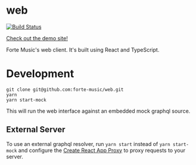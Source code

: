 # web

[![Build Status][build-status-image]][build-status]

[Check out the demo site!][demo-site]

Forte Music's web client. It's built using React and TypeScript.

# Development

    git clone git@github.com:forte-music/web.git
    yarn
    yarn start-mock

This will run the web interface against an embedded mock graphql source.

## External Server
To use an external graphql resolver, run `yarn start` instead of `yarn
start-mock` and configure the [Create React App Proxy][proxy-guide] to proxy
requests to your server.

[demo-site]: https://forte.surge.sh/
[proxy-guide]: https://github.com/facebook/create-react-app/blob/cb1608b3e02e0eef5fd350f6e4cf5ce32bdfc215/packages/react-scripts/template/README.md#proxying-api-requests-in-development
[build-status-image]: https://img.shields.io/circleci/project/github/forte-music/web/master.svg
[build-status]: https://circleci.com/gh/forte-music/web
